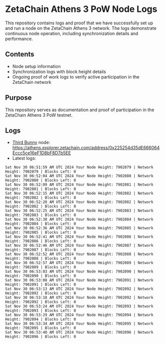 # ZetaChain Athens 3 PoW Node Logs
This repository contains logs and proof that we have successfully set up and run a node on the ZetaChain Athens 3 network. The logs demonstrate continuous node operation, including synchronization details and performance.

## Contents
- Node setup information
- Synchronization logs with block height details
- Ongoing proof of work logs to verify active participation in the ZetaChain network

## Purpose
This repository serves as documentation and proof of participation in the ZetaChain Athens 3 PoW testnet.

## Logs

- [Third Bunny](https://thirdbunny.xyz/) node: https://athens.explorer.zetachain.com/address/0x225254d35dE666064Eccc5ce16eF1D8bF8D7b5EE
- Latest logs:
```
Sat Nov 30 06:51:59 AM UTC 2024 Your Node Height: 7902079 | Network Height: 7902079 | Blocks Left: 0
Sat Nov 30 06:52:04 AM UTC 2024 Your Node Height: 7902080 | Network Height: 7902080 | Blocks Left: 0
Sat Nov 30 06:52:09 AM UTC 2024 Your Node Height: 7902081 | Network Height: 7902081 | Blocks Left: 0
Sat Nov 30 06:52:15 AM UTC 2024 Your Node Height: 7902082 | Network Height: 7902082 | Blocks Left: 0
Sat Nov 30 06:52:20 AM UTC 2024 Your Node Height: 7902082 | Network Height: 7902082 | Blocks Left: 0
Sat Nov 30 06:52:25 AM UTC 2024 Your Node Height: 7902083 | Network Height: 7902083 | Blocks Left: 0
Sat Nov 30 06:52:30 AM UTC 2024 Your Node Height: 7902084 | Network Height: 7902084 | Blocks Left: 0
Sat Nov 30 06:52:36 AM UTC 2024 Your Node Height: 7902085 | Network Height: 7902085 | Blocks Left: 0
Sat Nov 30 06:52:41 AM UTC 2024 Your Node Height: 7902086 | Network Height: 7902086 | Blocks Left: 0
Sat Nov 30 06:52:46 AM UTC 2024 Your Node Height: 7902087 | Network Height: 7902087 | Blocks Left: 0
Sat Nov 30 06:52:52 AM UTC 2024 Your Node Height: 7902088 | Network Height: 7902088 | Blocks Left: 0
Sat Nov 30 06:52:57 AM UTC 2024 Your Node Height: 7902089 | Network Height: 7902089 | Blocks Left: 0
Sat Nov 30 06:53:03 AM UTC 2024 Your Node Height: 7902090 | Network Height: 7902090 | Blocks Left: 0
Sat Nov 30 06:53:08 AM UTC 2024 Your Node Height: 7902091 | Network Height: 7902091 | Blocks Left: 0
Sat Nov 30 06:53:13 AM UTC 2024 Your Node Height: 7902092 | Network Height: 7902092 | Blocks Left: 0
Sat Nov 30 06:53:18 AM UTC 2024 Your Node Height: 7902092 | Network Height: 7902092 | Blocks Left: 0
Sat Nov 30 06:53:24 AM UTC 2024 Your Node Height: 7902093 | Network Height: 7902093 | Blocks Left: 0
Sat Nov 30 06:53:29 AM UTC 2024 Your Node Height: 7902094 | Network Height: 7902094 | Blocks Left: 0
Sat Nov 30 06:53:34 AM UTC 2024 Your Node Height: 7902095 | Network Height: 7902095 | Blocks Left: 0
Sat Nov 30 06:53:40 AM UTC 2024 Your Node Height: 7902096 | Network Height: 7902096 | Blocks Left: 0
```
